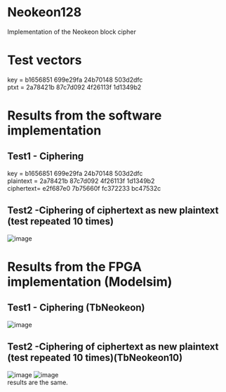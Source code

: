 # Neokeon128
Implementation of the Neokeon block cipher
# Test vectors
key = b1656851 699e29fa 24b70148 503d2dfc <br />
ptxt = 2a78421b 87c7d092 4f26113f 1d1349b2 <br />

# Results from the software implementation 
## Test1 - Ciphering
key = b1656851 699e29fa 24b70148 503d2dfc <br />
plaintext = 2a78421b 87c7d092 4f26113f 1d1349b2 <br />
ciphertext= e2f687e0 7b75660f fc372233 bc47532c <br />
## Test2 -Ciphering of ciphertext as new plaintext (test repeated 10 times)

![image](https://user-images.githubusercontent.com/45511879/122646208-4f9f5c00-d11e-11eb-8232-ca981147e2f5.png)

# Results from the FPGA implementation (Modelsim)
## Test1 - Ciphering (TbNeokeon)
![image](https://user-images.githubusercontent.com/45511879/122646356-00a5f680-d11f-11eb-9b71-3389430d0140.png)

## Test2 -Ciphering of ciphertext as new plaintext (test repeated 10 times)(TbNeokeon10)
![image](https://user-images.githubusercontent.com/45511879/122646470-96418600-d11f-11eb-8180-6ceba8daa276.png)
![image](https://user-images.githubusercontent.com/45511879/122646490-a9545600-d11f-11eb-8b01-3e810dcdcadc.png)
<br />
results are the same.

